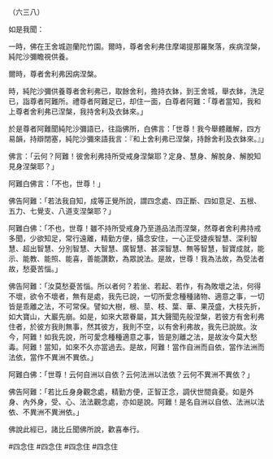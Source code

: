 （六三八）

如是我聞：

一時，佛在王舍城迦蘭陀竹園。爾時，尊者舍利弗住摩竭提那羅聚落，疾病涅槃，純陀沙彌瞻視供養。

爾時，尊者舍利弗因病涅槃。

時，純陀沙彌供養尊者舍利弗已，取餘舍利，擔持衣鉢，到王舍城，舉衣鉢，洗足已，詣尊者阿難所。禮尊者阿難足已，却住一面，白尊者阿難：「尊者當知，我和上尊者舍利弗已涅槃，我持舍利及衣鉢來。」

於是尊者阿難聞純陀沙彌語已，往詣佛所，白佛言：「世尊！我今舉體離解，四方易韻，持辯閉塞，純陀沙彌來語我言：『和上舍利弗已涅槃，持餘舍利及衣鉢來。』」

佛言：「云何？阿難！彼舍利弗持所受戒身涅槃耶？定身、慧身、解脫身、解脫知見身涅槃耶？」

阿難白佛言：「不也，世尊！」

佛告阿難：「若法我自知，成等正覺所說，謂四念處、四正斷、四如意足、五根、五力、七覺支、八道支涅槃耶？」

阿難白佛：「不也，世尊！雖不持所受戒身乃至道品法而涅槃，然尊者舍利弗持戒多聞，少欲知足，常行遠離，精勤方便，攝念安住，一心正受捷疾智慧、深利智慧、超出智慧、分別智慧、大智慧、廣智慧、甚深智慧、無等智慧，智寶成就，能示、能教、能照、能喜，善能讚歎，為眾說法。是故，世尊！我為法故，為受法者故，愁憂苦惱。」

佛告阿難：「汝莫愁憂苦惱。所以者何？若坐、若起、若作，有為敗壞之法，何得不壞，欲令不壞者，無有是處，我先已說，一切所愛念種種諸物、適意之事，一切皆是乖離之法，不可常保。譬如大樹，根、莖、枝、葉、華、果茂盛，大枝先折，如大寶山，大巖先崩。如是，如來大眾眷屬，其大聲聞先般涅槃，若彼方有舍利弗住者，於彼方我則無事，然其彼方，我則不空，以有舍利弗故，我先已說故。汝今，阿難！如我先說，所可愛念種種適意之事，皆是別離之法，是故汝今莫大愁毒。阿難！當知，如來不久亦當過去。是故，阿難！當作自洲而自依，當作法洲而法依，當作不異洲不異依。」

阿難白佛：「世尊！云何自洲以自依？云何法洲以法依？云何不異洲不異依？」

佛告阿難：「若比丘身身觀念處，精勤方便，正智正念，調伏世間貪憂。如是外身、內外身，受、心、法法觀念處，亦如是說。阿難！是名自洲以自依、法洲以法依、不異洲不異洲依。」

佛說此經已，諸比丘聞佛所說，歡喜奉行。







#四念住
#四念住
#四念住
#四念住
